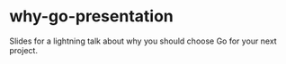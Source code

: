 why-go-presentation
===================

Slides for a lightning talk about why you should choose Go for your
next project.
